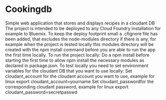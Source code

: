 
# Cookingdb
Simple web application that stores and displays recipes in a cloudant DB
The project is intended to be deployed to any Cloud Foundry installation for example to Bluemix.
To keep the deploy footprint small a .cfignore file has been added, that excludes the node-modules directory if there is any, for example when the project is tested locally this modules directory will be created with the npm install command before you are able to run the app the first time locally.
To run the project locally:
Do a npm install before starting the first time to allow npm install the necessary modules as declared in package.json.
To test locally you need to set environment variables for the cloudant DB that you want to use locally:
Set cloudant_account for the cloudant account you want to use, example for linux export cloudant_account=yourname
Set cloudant_passwordfor the corresponding cloudant password, example for linux export cloudant_password=secretpasswd


